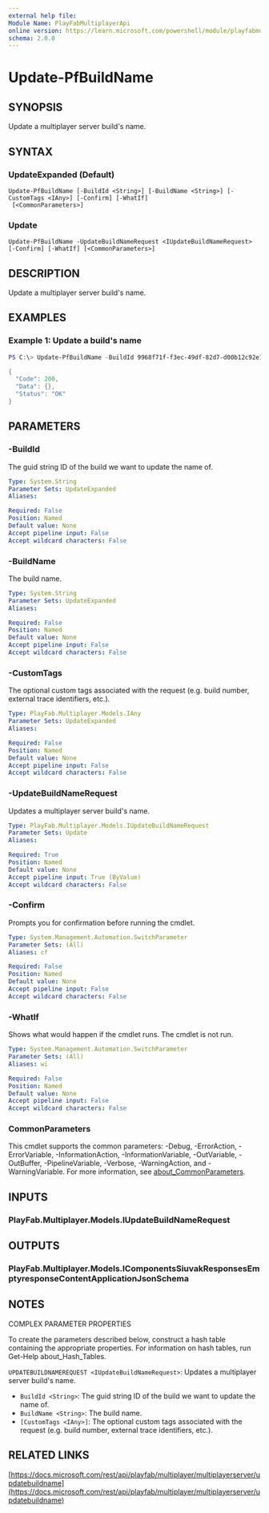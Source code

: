```yaml
---
external help file:
Module Name: PlayFabMultiplayerApi
online version: https://learn.microsoft.com/powershell/module/playfabmultiplayerapi/update-pfbuildname
schema: 2.0.0
---
```


# Update-PfBuildName

## SYNOPSIS
Update a multiplayer server build's name.

## SYNTAX

### UpdateExpanded (Default)
```
Update-PfBuildName [-BuildId <String>] [-BuildName <String>] [-CustomTags <IAny>] [-Confirm] [-WhatIf]
 [<CommonParameters>]
```

### Update
```
Update-PfBuildName -UpdateBuildNameRequest <IUpdateBuildNameRequest> [-Confirm] [-WhatIf] [<CommonParameters>]
```

## DESCRIPTION
Update a multiplayer server build's name.

## EXAMPLES

### Example 1: Update a build's name
```powershell
PS C:\> Update-PfBuildName -BuildId 9968f71f-f3ec-49df-82d7-d00b12c92e12 -BuildName UpdatedBuildName | ConvertTo-Json -depth 5

{
  "Code": 200,
  "Data": {},
  "Status": "OK"
}
```



## PARAMETERS

### -BuildId
The guid string ID of the build we want to update the name of.

```yaml
Type: System.String
Parameter Sets: UpdateExpanded
Aliases:

Required: False
Position: Named
Default value: None
Accept pipeline input: False
Accept wildcard characters: False
```

### -BuildName
The build name.

```yaml
Type: System.String
Parameter Sets: UpdateExpanded
Aliases:

Required: False
Position: Named
Default value: None
Accept pipeline input: False
Accept wildcard characters: False
```

### -CustomTags
The optional custom tags associated with the request (e.g.
build number, external trace identifiers, etc.).

```yaml
Type: PlayFab.Multiplayer.Models.IAny
Parameter Sets: UpdateExpanded
Aliases:

Required: False
Position: Named
Default value: None
Accept pipeline input: False
Accept wildcard characters: False
```

### -UpdateBuildNameRequest
Updates a multiplayer server build's name.

```yaml
Type: PlayFab.Multiplayer.Models.IUpdateBuildNameRequest
Parameter Sets: Update
Aliases:

Required: True
Position: Named
Default value: None
Accept pipeline input: True (ByValue)
Accept wildcard characters: False
```

### -Confirm
Prompts you for confirmation before running the cmdlet.

```yaml
Type: System.Management.Automation.SwitchParameter
Parameter Sets: (All)
Aliases: cf

Required: False
Position: Named
Default value: None
Accept pipeline input: False
Accept wildcard characters: False
```

### -WhatIf
Shows what would happen if the cmdlet runs.
The cmdlet is not run.

```yaml
Type: System.Management.Automation.SwitchParameter
Parameter Sets: (All)
Aliases: wi

Required: False
Position: Named
Default value: None
Accept pipeline input: False
Accept wildcard characters: False
```

### CommonParameters
This cmdlet supports the common parameters: -Debug, -ErrorAction, -ErrorVariable, -InformationAction, -InformationVariable, -OutVariable, -OutBuffer, -PipelineVariable, -Verbose, -WarningAction, and -WarningVariable. For more information, see [about_CommonParameters](http://go.microsoft.com/fwlink/?LinkID=113216).

## INPUTS

### PlayFab.Multiplayer.Models.IUpdateBuildNameRequest

## OUTPUTS

### PlayFab.Multiplayer.Models.IComponentsSiuvakResponsesEmptyresponseContentApplicationJsonSchema

## NOTES

COMPLEX PARAMETER PROPERTIES

To create the parameters described below, construct a hash table containing the appropriate properties. For information on hash tables, run Get-Help about_Hash_Tables.


`UPDATEBUILDNAMEREQUEST <IUpdateBuildNameRequest>`: Updates a multiplayer server build's name.
  - `BuildId <String>`: The guid string ID of the build we want to update the name of.
  - `BuildName <String>`: The build name.
  - `[CustomTags <IAny>]`: The optional custom tags associated with the request (e.g. build number, external trace identifiers, etc.).

## RELATED LINKS

[https://docs.microsoft.com/rest/api/playfab/multiplayer/multiplayerserver/updatebuildname](https://docs.microsoft.com/rest/api/playfab/multiplayer/multiplayerserver/updatebuildname)

